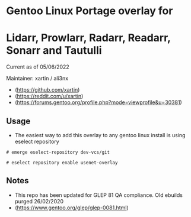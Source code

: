 # Gentoo Linux Portage overlay for 
# Lidarr, Prowlarr, Radarr, Readarr, Sonarr and Tautulli

Current as of 05/06/2022

Maintainer: xartin / ali3nx
* (https://github.com/xartin)
* (https://reddit.com/u/xartin)
* (https://forums.gentoo.org/profile.php?mode=viewprofile&u=30381)

Usage
-----

* The easiest way to add this overlay to any gentoo linux install is using eselect repository

```
# emerge eselect-repository dev-vcs/git
```
```
# eselect repository enable usenet-overlay
```

Notes
-----

* This repo has been updated for GLEP 81 QA compliance. Old ebuilds purged 26/02/2020
* (https://www.gentoo.org/glep/glep-0081.html)
